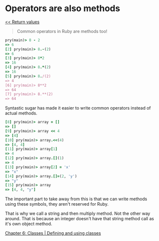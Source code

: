 Operators are also methods
==========================

[<< Return values](https://github.com/KLVTZ/Ruby-Essentials/blob/master/notes/Chapter_05:%20Methods/05.return_values.md)

> Common operators in Ruby are methods too!

```ruby
pry(main)> 8 - 2
=> 6
[2] pry(main)> 8.-(2)
=> 6
[3] pry(main)> 8*2
=> 16
[4] pry(main)> 8.*(2)
=> 16
[5] pry(main)> 8./(2)
=> 4
[6] pry(main)> 8**2
=> 64
[7] pry(main)> 8.**(2)
=> 64
```

Syntastic sugar has made it easier to write common operators instead of actual
methods.

```ruby
[8] pry(main)> array = []
=> []
[9] pry(main)> array << 4
=> [4]
[10] pry(main)> array.<<(4)
=> [4, 4]
[11] pry(main)> array[1]
=> 4
[12] pry(main)> array.[](1)
=> 4
[13] pry(main)> array[2] = 'x'
=> "x"
[14] pry(main)> array.[]=(2, 'y')
=> "y"
[15] pry(main)> array
=> [4, 4, "y"]
```

The important part to take away from this is that we can write methods using
these symbols, they aren't reserved for Ruby.

That is why we call a string and then multiply method. Not the other way around.
That is because an integer doesn't have that string method call as it's own
object method.

[Chapter 6: Classes | Defining and using classes](https://github.com/KLVTZ/Ruby-Essentials/blob/master/notes/Chapter_06:%20Classes/01.defining_and_using_classes.md)
